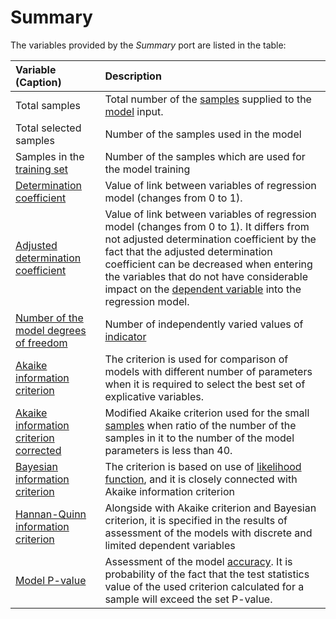 # Summary

The variables provided by the *Summary* port are listed in the table:

| Variable (Caption) | Description |
|:-------|:-------|
| Total samples | Total number of the [samples](https://wiki.loginom.ru/articles/training-sample.html) supplied to the [model](https://wiki.loginom.ru/articles/taught-model.html) input. |
| Total selected samples | Number of the samples used in the model |
| Samples in the [training set](https://wiki.loginom.ru/articles/training-set.html) | Number of the samples which are used for the model training |
| [Determination coefficient](https://wiki.loginom.ru/articles/coefficient-of-determination.html) | Value of link between variables of regression model (changes from 0 to 1). |
| [Adjusted determination coefficient](https://wiki.loginom.ru/articles/coefficient-determ-adj.html) | Value of link between variables of regression model (changes from 0 to 1). It differs from not adjusted determination coefficient by the fact that the adjusted determination coefficient can be decreased when entering the variables that do not have considerable impact on the [dependent variable](https://wiki.loginom.ru/articles/output-variable.html) into the regression model. |
| [Number of the model degrees of freedom](https://wiki.loginom.ru/articles/degrees-of-freedom.html) | Number of independently varied values of [indicator](https://wiki.loginom.ru/articles/attribute.html) |
| [Akaike information criterion](https://wiki.loginom.ru/articles/aic.html) | The criterion is used for comparison of models with different number of parameters when it is required to select the best set of explicative variables. |
| [Akaike information criterion corrected](https://wiki.loginom.ru/articles/aicc.html) | Modified Akaike criterion used for the small [samples](https://wiki.loginom.ru/articles/sample.html) when ratio of the number of the samples in it to the number of the model parameters is less than 40. |
| [Bayesian information criterion](https://wiki.loginom.ru/articles/bic.html) | The criterion is based on use of [likelihood function](https://wiki.loginom.ru/articles/plausibility-function.html), and it is closely connected with Akaike information criterion |
| [Hannan-Quinn information criterion](https://wiki.loginom.ru/articles/hq.html) | Alongside with Akaike criterion and Bayesian criterion, it is specified in the results of assessment of the models with discrete and limited dependent variables |
| [Model P-value](https://wiki.loginom.ru/articles/p-value.html) | Assessment of the model [accuracy](https://wiki.loginom.ru/articles/precision.html). It is probability of the fact that the test statistics value of the used criterion calculated for a sample will exceed the set P-value. |